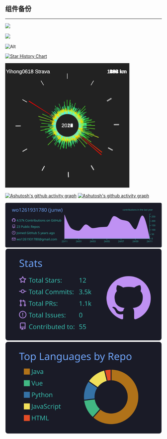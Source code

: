 ## 组件备份

[//]: # (分割线组件)

---


<p align="center">

[//]: # (带有背景图的账号评分)
<img src='https://bad-apple-github-readme.vercel.app/api?show_bg=1&username=wo1261931780&hide_title=true&no-bg=true'>

</p>



![](https://github.com/wo1261931780/blog/blob/master/assets/github_2021.svg)

[//]: # (每个项目的看板)
![Alt](https://repobeats.axiom.co/api/embed/10ce83c1d8452210bc4a0b5a5df9d59bbc35d889.svg "Repobeats analytics image")

[//]: # (被收藏的次数，折线图)

[//]: # (我还没有stars，所以直接为空)
[![Star History Chart](https://api.star-history.com/svg?repos=fanux/sealos&type=Date)](https://star-history.com/#fanux/sealos&Date)


[//]: # (git的旭日图)
<a href="https://github.com/yihong0618/GitHubPosters"><img width="400px" src="https://raw.githubusercontent.com/yihong0618/GitHubPoster/main/examples/strava_circular.svg"/></a>

[//]: # (每30天的git状态)
[![Ashutosh's github activity graph](https://activity-graph.herokuapp.com/graph?username=wo1261931780&theme=minimal)](https://github.com/wo1261931780/st-java.github.io)
[![Ashutosh's github activity graph](https://activity-graph.herokuapp.com/graph?username=Ashutosh00710&theme=dracula)](https://github.com/ashutosh00710/github-readme-activity-graph)


[//]: # (想用，又不知道该怎么用)
[![](https://raw.githubusercontent.com/wo1261931780/wo1261931780/master/profile-summary-card-output/tokyonight/0-profile-details.svg)](https://github.com/wo1261931780/st-java.github.io)
[![](https://raw.githubusercontent.com/wo1261931780/wo1261931780/master/profile-summary-card-output/tokyonight/3-stats.svg)](https://github.com/wo1261931780/st-java.github.io)
[![](https://raw.githubusercontent.com/wo1261931780/wo1261931780/master/profile-summary-card-output/tokyonight/1-repos-per-language.svg)](https://github.com/wo1261931780/st-java.github.io)
